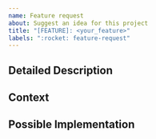 ```yaml
---
name: Feature request
about: Suggest an idea for this project
title: "[FEATURE]: <your_feature>"
labels: ":rocket: feature-request"
---
```


<!-- Before submitting an issue, please read https://github.com/simplifylabs/remark/blob/main/CONTRIBUTING.md -->

## Detailed Description

<!-- Provide a detailed description of the change or addition you are proposing -->

## Context

<!-- Why is this change important to you? How would you use it? -->
<!-- How can it benefit other users? -->

## Possible Implementation

<!-- Not obligatory, but suggest an idea for implementing addition or change -->
